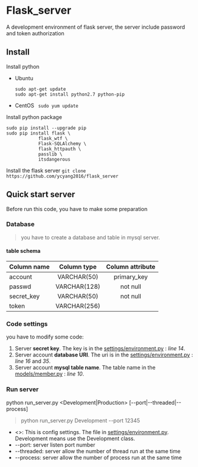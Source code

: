 Flask_server
=============
A development environment of flask server, the server include password and token authorization

Install
-------------
Install python
* Ubuntu
	```
	sudo apt-get update
	sudo apt-get install python2.7 python-pip
	```
* CentOS
		`` sudo yum update``

Install python package
```
sudo pip install --upgrade pip
sudo pip install flask \
			flask_wtf \
			Flask-SQLAlchemy \
			flask_httpauth \
			passlib \
			itsdangerous
```
Install the flask server
``git clone https://github.com/ycyang2016/flask_server``

Quick start server
-------------
Before run this code, you have to make some preparation 

### Database
>you have to create a database and table in mysql server.
#### table schema
|Column name|Column type |Column attribute|
|:----------|:----------:|:--------------:|
|account    |VARCHAR(50) |  primary_key   |
|passwd     |VARCHAR(128)|    not null    |
|secret_key |VARCHAR(50) |    not null    |
|token      |VARCHAR(256)|                |


### Code settings
you have to modify some code:
1. Server **secret key**. The key is in the  [settings/environment.py](https://github.com/ycyang2016/flask_server/tree/master/settings/environment.py) : *line 14*.
2. Server account **database URI**. The uri is in the [settings/environment.py](https://github.com/ycyang2016/flask_server/tree/master/settings/environment.py) : *line 16* and *35*.
3. Server account **mysql table name**. The table name in the [models/member.py](https://github.com/ycyang2016/flask_server/blob/master/models/member.py) : *line 10*.
### Run server
python run_server.py <Development|Production> [--port|--threaded|--process]
> python run_server.py Development --port 12345

* <>: This is config settings. The file in [settings/environment.py](https://github.com/ycyang2016/flask_server/tree/master/settings/environment.py). Development means use the Development class.
* \-\-port: server listen port number
* \-\-threaded: server allow the number of thread run at the same time
* \-\-process: server allow the number of process run at the same time

